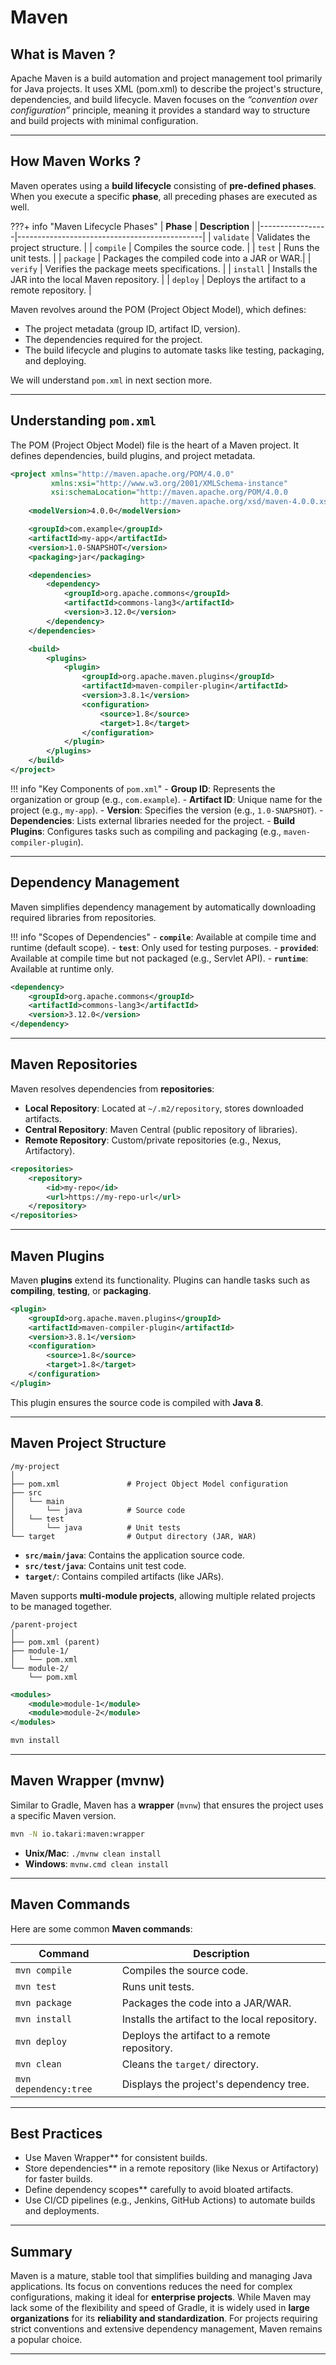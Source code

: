 # **Maven**

## **What is Maven ?**

Apache Maven is a build automation and project management tool primarily for Java projects. It uses XML (pom.xml) to describe the project's structure, dependencies, and build lifecycle. Maven focuses on the *“convention over configuration”* principle, meaning it provides a standard way to structure and build projects with minimal configuration.

---

## **How Maven Works ?**


Maven operates using a **build lifecycle** consisting of **pre-defined phases**. When you execute a specific **phase**, all preceding phases are executed as well.

???+ info "Maven Lifecycle Phases"
    | **Phase**       | **Description**                              |
    |-----------------|----------------------------------------------|
    | `validate`      | Validates the project structure.             |
    | `compile`       | Compiles the source code.                    |
    | `test`          | Runs the unit tests.                         |
    | `package`       | Packages the compiled code into a JAR or WAR.|
    | `verify`        | Verifies the package meets specifications.   |
    | `install`       | Installs the JAR into the local Maven repository. |
    | `deploy`        | Deploys the artifact to a remote repository. |

Maven revolves around the POM (Project Object Model), which defines:

- The project metadata (group ID, artifact ID, version).
- The dependencies required for the project.
- The build lifecycle and plugins to automate tasks like testing, packaging, and deploying.

We will understand `pom.xml` in next section more.

---

## **Understanding `pom.xml`**

The POM (Project Object Model) file is the heart of a Maven project. It defines dependencies, build plugins, and project metadata.

```xml title="Basic Example of pom.xml"
<project xmlns="http://maven.apache.org/POM/4.0.0"
         xmlns:xsi="http://www.w3.org/2001/XMLSchema-instance"
         xsi:schemaLocation="http://maven.apache.org/POM/4.0.0 
                             http://maven.apache.org/xsd/maven-4.0.0.xsd">
    <modelVersion>4.0.0</modelVersion>

    <groupId>com.example</groupId>
    <artifactId>my-app</artifactId>
    <version>1.0-SNAPSHOT</version>
    <packaging>jar</packaging>

    <dependencies>
        <dependency>
            <groupId>org.apache.commons</groupId>
            <artifactId>commons-lang3</artifactId>
            <version>3.12.0</version>
        </dependency>
    </dependencies>

    <build>
        <plugins>
            <plugin>
                <groupId>org.apache.maven.plugins</groupId>
                <artifactId>maven-compiler-plugin</artifactId>
                <version>3.8.1</version>
                <configuration>
                    <source>1.8</source>
                    <target>1.8</target>
                </configuration>
            </plugin>
        </plugins>
    </build>
</project>
```

!!! info "Key Components of `pom.xml`"
    - **Group ID**: Represents the organization or group (e.g., `com.example`).
    - **Artifact ID**: Unique name for the project (e.g., `my-app`).
    - **Version**: Specifies the version (e.g., `1.0-SNAPSHOT`).
    - **Dependencies**: Lists external libraries needed for the project.
    - **Build Plugins**: Configures tasks such as compiling and packaging (e.g., `maven-compiler-plugin`).

---

## **Dependency Management**

Maven simplifies dependency management by automatically downloading required libraries from repositories.

!!! info "Scopes of Dependencies"
    - **`compile`**: Available at compile time and runtime (default scope).
    - **`test`**: Only used for testing purposes.
    - **`provided`**: Available at compile time but not packaged (e.g., Servlet API).
    - **`runtime`**: Available at runtime only.

```xml title="Example Dependency Declaration"
<dependency>
    <groupId>org.apache.commons</groupId>
    <artifactId>commons-lang3</artifactId>
    <version>3.12.0</version>
</dependency>
```

---

## **Maven Repositories**

Maven resolves dependencies from **repositories**:

- **Local Repository**: Located at `~/.m2/repository`, stores downloaded artifacts.
- **Central Repository**: Maven Central (public repository of libraries).
- **Remote Repository**: Custom/private repositories (e.g., Nexus, Artifactory).

```xml title="Adding a Custom Repository"
<repositories>
    <repository>
        <id>my-repo</id>
        <url>https://my-repo-url</url>
    </repository>
</repositories>
```

---

## **Maven Plugins**

Maven **plugins** extend its functionality. Plugins can handle tasks such as **compiling**, **testing**, or **packaging**.

```xml title="Example: Maven Compiler Plugin"
<plugin>
    <groupId>org.apache.maven.plugins</groupId>
    <artifactId>maven-compiler-plugin</artifactId>
    <version>3.8.1</version>
    <configuration>
        <source>1.8</source>
        <target>1.8</target>
    </configuration>
</plugin>
```
This plugin ensures the source code is compiled with **Java 8**.

---

## **Maven Project Structure**

``` title="Maven recommended standard directory structure"
/my-project
│
├── pom.xml               # Project Object Model configuration
├── src
│   └── main
│       └── java          # Source code
│   └── test
│       └── java          # Unit tests
└── target                # Output directory (JAR, WAR)
```

- **`src/main/java`**: Contains the application source code.
- **`src/test/java`**: Contains unit test code.
- **`target/`**: Contains compiled artifacts (like JARs).

Maven supports **multi-module projects**, allowing multiple related projects to be managed together.

``` title="Directory Structure"
/parent-project
│
├── pom.xml (parent)
├── module-1/
│   └── pom.xml
└── module-2/
    └── pom.xml
```

```xml title="The parent pom.xml defines the modules:"
<modules>
    <module>module-1</module>
    <module>module-2</module>
</modules>
```

```bash title="Building all modules"
mvn install
```

---

## **Maven Wrapper (mvnw)**

Similar to Gradle, Maven has a **wrapper** (`mvnw`) that ensures the project uses a specific Maven version.

```bash title="Add Maven Wrapper"
mvn -N io.takari:maven:wrapper
```

- **Unix/Mac**: `./mvnw clean install`
- **Windows**: `mvnw.cmd clean install`

---

## **Maven Commands**

Here are some common **Maven commands**:

| **Command**                  | **Description**                                  |
|------------------------------|--------------------------------------------------|
| `mvn compile`                | Compiles the source code.                        |
| `mvn test`                   | Runs unit tests.                                 |
| `mvn package`                | Packages the code into a JAR/WAR.                |
| `mvn install`                | Installs the artifact to the local repository.   |
| `mvn deploy`                 | Deploys the artifact to a remote repository.     |
| `mvn clean`                  | Cleans the `target/` directory.                  |
| `mvn dependency:tree`        | Displays the project's dependency tree.          |

---

## **Best Practices**

- Use Maven Wrapper** for consistent builds.
- Store dependencies** in a remote repository (like Nexus or Artifactory) for faster builds.
- Define dependency scopes** carefully to avoid bloated artifacts.
- Use CI/CD pipelines (e.g., Jenkins, GitHub Actions) to automate builds and deployments.

---

## **Summary**

Maven is a mature, stable tool that simplifies building and managing Java applications. Its focus on conventions reduces the need for complex configurations, making it ideal for **enterprise projects**. While Maven may lack some of the flexibility and speed of Gradle, it is widely used in **large organizations** for its **reliability and standardization**. For projects requiring strict conventions and extensive dependency management, Maven remains a popular choice.

---